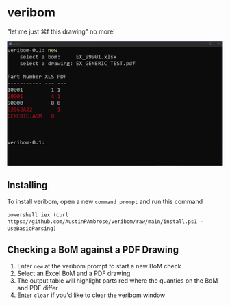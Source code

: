 # veribom
"let me just ⌘f this drawing" no more!

![example](./example.png)

## Installing
To install veribom, open a new `command prompt` and run this command
```
powershell iex (curl https://github.com/AustinPAmbrose/veribom/raw/main/install.ps1 -UseBasicParsing)
```

## Checking a BoM against a PDF Drawing
1. Enter `new` at the veribom prompt to start a new BoM check
2. Select an Excel BoM and a PDF drawing
3. The output table will highlight parts red where the quanties on the BoM and PDF differ
4. Enter `clear` if you'd like to clear the veribom window
